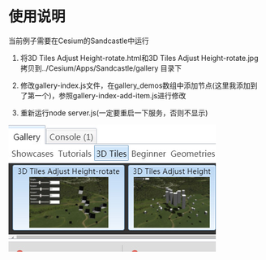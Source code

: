 # 使用说明
当前例子需要在Cesium的Sandcastle中运行

1. 将3D Tiles Adjust Height-rotate.html和3D Tiles Adjust Height-rotate.jpg 拷贝到../Cesium/Apps/Sandcastle/gallery 目录下

2. 修改gallery-index.js文件，在gallery_demos数组中添加节点(这里我添加到了第一个)，参照gallery-index-add-item.js进行修改

3. 重新运行node server.js(一定要重启一下服务，否则不显示)

![](20180122124527.jpg)